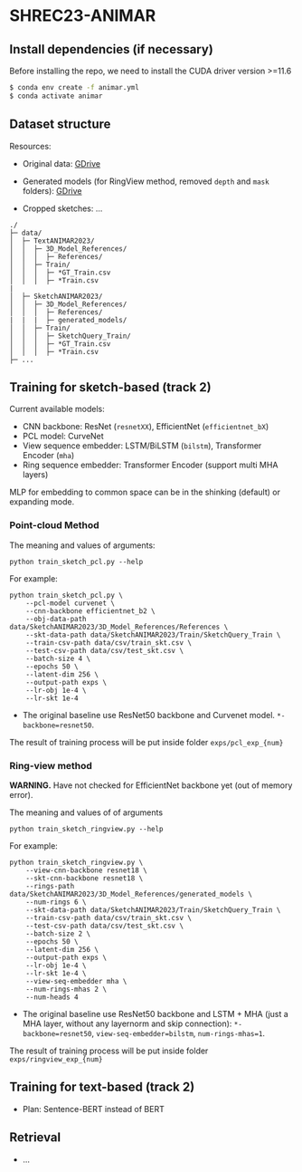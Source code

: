 # SHREC23-ANIMAR

## Install dependencies (if necessary)

Before installing the repo, we need to install the CUDA driver version >=11.6

```bash
$ conda env create -f animar.yml
$ conda activate animar
```

## Dataset structure

Resources:

- Original data: [GDrive](https://drive.google.com/drive/folders/1lox1J_C3XXYpXeGdHh34QnXnvx9Vhj4Y?usp=share_link)

- Generated models (for RingView method, removed `depth` and `mask` folders): [GDrive](https://drive.google.com/file/d/1UsnawE_BLqK6vzJ0RGAa6KtXniJm3JkL/view?usp=sharing)

- Cropped sketches: ...

```
./
├─ data/
│  ├─ TextANIMAR2023/
│  │  ├─ 3D_Model_References/
│  │  │  ├─ References/
│  │  ├─ Train/
│  │  │  ├─ *GT_Train.csv
│  │  │  ├─ *Train.csv
|
│  ├─ SketchANIMAR2023/
│  │  ├─ 3D_Model_References/
│  │  │  ├─ References/
|  |  |  ├─ generated_models/
│  │  ├─ Train/
│  │  │  ├─ SketchQuery_Train/
│  │  │  ├─ *GT_Train.csv
│  │  │  ├─ *Train.csv
├─ ...
```

## Training for sketch-based (track 2)

Current available models:

- CNN backbone: ResNet (`resnetXX`), EfficientNet (`efficientnet_bX`)
- PCL model: CurveNet
- View sequence embedder: LSTM/BiLSTM (`bilstm`), Transformer Encoder (`mha`)
- Ring sequence embedder: Transformer Encoder (support multi MHA layers)

MLP for embedding to common space can be in the shinking (default) or expanding mode.

### Point-cloud Method

The meaning and values of arguments:

```
python train_sketch_pcl.py --help
```

For example:

```
python train_sketch_pcl.py \
    --pcl-model curvenet \
    --cnn-backbone efficientnet_b2 \
    --obj-data-path data/SketchANIMAR2023/3D_Model_References/References \
    --skt-data-path data/SketchANIMAR2023/Train/SketchQuery_Train \
    --train-csv-path data/csv/train_skt.csv \
    --test-csv-path data/csv/test_skt.csv \
    --batch-size 4 \
    --epochs 50 \
    --latent-dim 256 \
    --output-path exps \
    --lr-obj 1e-4 \
    --lr-skt 1e-4
```
- The original baseline use ResNet50 backbone and Curvenet model.
`*-backbone=resnet50`.

The result of training process will be put inside folder `exps/pcl_exp_{num}`

### Ring-view method

**WARNING.** Have not checked for EfficientNet backbone yet (out of memory error).

The meaning and values of of arguments

```
python train_sketch_ringview.py --help
```

For example:

```
python train_sketch_ringview.py \
    --view-cnn-backbone resnet18 \
    --skt-cnn-backbone resnet18 \
    --rings-path data/SketchANIMAR2023/3D_Model_References/generated_models \
    --num-rings 6 \
    --skt-data-path data/SketchANIMAR2023/Train/SketchQuery_Train \
    --train-csv-path data/csv/train_skt.csv \
    --test-csv-path data/csv/test_skt.csv \
    --batch-size 2 \
    --epochs 50 \
    --latent-dim 256 \
    --output-path exps \
    --lr-obj 1e-4 \
    --lr-skt 1e-4 \
    --view-seq-embedder mha \
    --num-rings-mhas 2 \
    --num-heads 4
```

- The original baseline use ResNet50 backbone and LSTM + MHA (just a MHA layer, without any layernorm and skip connection): `*-backbone=resnet50`, `view-seq-embedder=bilstm`, `num-rings-mhas=1`.

The result of training process will be put inside folder `exps/ringview_exp_{num}`

## Training for text-based (track 2)

- Plan: Sentence-BERT instead of BERT

## Retrieval

- ...